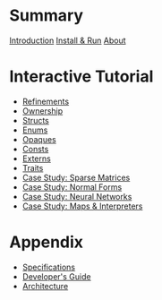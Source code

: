 # Summary

[Introduction](README.md)
[Install & Run](guide/install.md)
[About](about.md)


# Interactive Tutorial

- [Refinements](tutorial/01-refinements.md)
- [Ownership]()
- [Structs]()
- [Enums]()
- [Opaques]()
- [Consts]()
- [Externs]()
- [Traits]()
- [Case Study: Sparse Matrices]()
- [Case Study: Normal Forms]()
- [Case Study: Neural Networks]()
- [Case Study: Maps & Interpreters]()

# Appendix

- [Specifications](guide/specifications.md)
- [Developer's Guide](guide/develop.md)
- [Architecture](guide/architecture.md)
